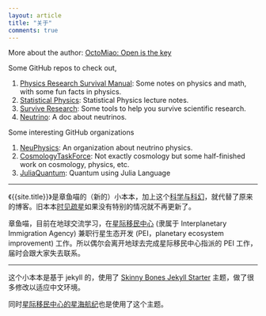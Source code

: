 ```yaml
---
layout: article
title: "关于"
comments: true
---
```


More about the author: [OctoMiao: Open is the key](http://openmetric.org/me/)

Some GitHub repos to check out,

1. [Physics Research Survival Manual](http://prsm.readthedocs.org/): Some notes on physics and math, with some fun facts in physics.
2. [Statistical Physics](http://emptymalei.github.io/StatisticalPhysics): Statistical Physics lecture notes.
3. [Survive Research](http://emptymalei.gitbooks.io/gssm/): Some tools to help you survive scientific research.
4. [Neutrino](http://neutrino.readthedocs.org): A doc about neutrinos.



Some interesting GitHub organizations

1. [NeuPhysics](https://github.com/NeuPhysics): An organization about neutrino physics.
2. [CosmologyTaskForce](): Not exactly cosmology but some half-finished work on cosmology, physics, etc.
3. [JuliaQuantum](https://github.com/JuliaQuantum): Quantum using Julia Language


-----

《{{site.title}}》是章鱼喵的（新的）小本本，加上这个[科学与科幻](http://openmetric.org/sci2fi/)，就代替了原来的博客。旧本本[时见疏星](http://multiverse.lamost.org)如果没有特别的情况就不再更新了。

章鱼喵，目前在地球交流学习，在[星际移民中心](http://interimm.org) (隶属于 Interplanetary Immigration Agency) 兼职行星生态开发 (PEI，planetary ecosystem improvement) 工作。所以偶尔会离开地球去完成星际移民中心指派的 PEI 工作，届时会跟大家失去联系。

-----

这个小本本是基于 jekyll 的，使用了 [Skinny Bones Jekyll Starter](http://mmistakes.github.io/skinny-bones-jekyll) 主题，做了很多修改以适应中文环境。

同时[星际移民中心的星海航纪](http://interimm.org/magazine)也是使用了这个主题。



